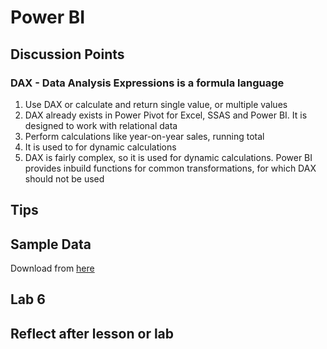 # Power BI

## Discussion Points
### DAX - Data Analysis Expressions is a formula language
1. Use DAX or calculate and return single value, or multiple values  
2. DAX already exists in Power Pivot for Excel, SSAS and Power BI. It is designed to work with relational data  
3. Perform calculations like year-on-year sales, running total  
4. It is used to for dynamic calculations  
5. DAX is fairly complex, so it is used for dynamic calculations. Power BI provides inbuild functions for common transformations, for which DAX should not be used  



## Tips  


## Sample Data
Download from [here](https://docs.microsoft.com/en-us/power-bi/create-reports/sample-datasets)

## Lab 6


## Reflect after lesson or lab
